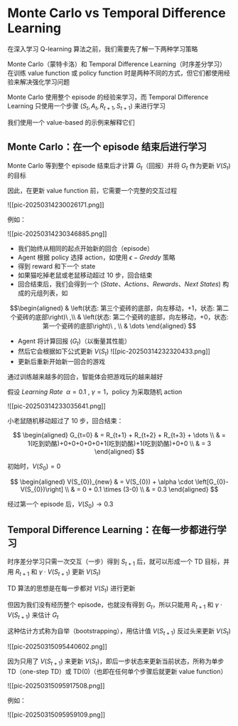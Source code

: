 # Monte Carlo vs Temporal Difference Learning

在深入学习 Q-learning 算法之前，我们需要先了解一下两种学习策略

Monte Carlo（蒙特卡洛）和 Temporal Difference Learning（时序差分学习）在训练 value function 或 policy function 时是两种不同的方式，但它们都使用经验来解决强化学习问题

Monte Carlo 使用整个 episode 的经验来学习，而 Temporal Difference Learning 只使用一个步骤 $(S_t, A_t, R_{t+1}, S_{t+1})$ 来进行学习

我们使用一个 value-based 的示例来解释它们

## Monte Carlo：在一个 episode 结束后进行学习

Monte Carlo 等到整个 episode 结束后才计算 $G_{t}$（回报）并将 $G_{t}$ 作为更新 $V(S_{t})$ 的目标

因此，在更新 value function 前，它需要一个完整的交互过程

![[pic-20250314230026171.png]]

例如：

![[pic-20250314230346885.png]]

- 我们始终从相同的起点开始新的回合（episode）
- Agent 根据 policy 选择 action，如使用 $\epsilon -Greddy$ 策略
- 得到 reward 和下一个 state
- 如果猫吃掉老鼠或老鼠移动超过 10 步，回合结束
- 回合结束后，我们会得到一个 $\left(State、Actions、Rewards、Next \ States \right)$ 构成的元组列表，如 

$$\begin{aligned}
& \left(状态: 第三个瓷砖的底部，向左移动，+1，状态: 第二个瓷砖的底部\right)\ ,\\
& \left(状态: 第二个瓷砖的底部，向左移动，+0，状态: 第一个瓷砖的底部\right)\ , \\
& \dots
\end{aligned}
$$
- Agent 将计算回报 $(G_t)$（以衡量其性能）
- 然后它会根据如下公式更新 $V(S_{t})$
![[pic-20250314232320433.png]]
- 更新后重新开始新一回合的游戏

通过训练越来越多的回合，智能体会把游戏玩的越来越好

假设 $Learning \ Rate \ \ \alpha = 0.1\ , \ \gamma=1$，policy 为采取随机 action

![[pic-20250314233035641.png]]

小老鼠随机移动超过了 10 步，回合结束：

$$
\begin{aligned}
G_{t=0} & = R_{t+1} + R_{t+2} + R_{t+3} + \dots \\
& = 1(吃到奶酪)+0+0+0+0+0+1(吃到奶酪)+1(吃到奶酪)+0+0 \\
& = 3
\end{aligned}
$$

初始时，$V(S_{0}) = 0$

$$
\begin{aligned}
V(S_{0})_{new} & = V(S_{0}) + \alpha \cdot \left[G_{0}-V(S_{0})\right] \\
& = 0 + 0.1 \times (3-0) \\
& = 0.3
\end{aligned}
$$

经过第一个 episode 后，$V(S_{0})\to0.3$

## Temporal Difference Learning：在每一步都进行学习

时序差分学习只需一次交互（一步）得到 $S_{t+1}$ 后，就可以形成一个 TD 目标，并用 $R_{t+1}$ 和 $\gamma \cdot V(S_{t+1})$ 更新 $V(S_{t})$

TD 算法的思想是在每一步都对 $V(S_{t})$ 进行更新

但因为我们没有经历整个 episode，也就没有得到 $G_{t}$，所以只能用 $R_{t+1}$ 和 $\gamma \cdot V(S_{t+1})$ 来估计 $G_{t}$

这种估计方式称为自举（bootstrapping），用估计值 $V(S_{t+1})$ 反过头来更新 $V(S_{t})$

![[pic-20250315095440602.png]]

因为只用了 $V(S_{t+1})$ 来更新 $V(S_{t})$，即后一步状态来更新当前状态，所称为单步 TD（one-step TD）或 TD(0)（也即在任何单个步骤后就更新 value function）

![[pic-20250315095917508.png]]

例如：

![[pic-20250315095959109.png]]

